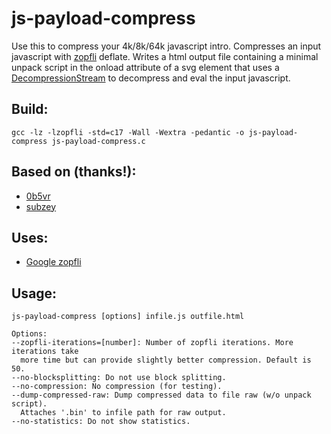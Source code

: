 # js-payload-compress

Use this to compress your 4k/8k/64k javascript intro. Compresses an input javascript with [zopfli](https://github.com/google/zopfli) deflate. Writes a html output file containing a minimal unpack script in the onload attribute of a svg element that uses a [DecompressionStream](https://developer.mozilla.org/en-US/docs/Web/API/DecompressionStream) to decompress and eval the input javascript.

## Build:
`gcc -lz -lzopfli -std=c17 -Wall -Wextra -pedantic -o js-payload-compress js-payload-compress.c`

## Based on (thanks!):
- [0b5vr](https://gist.github.com/0b5vr/09ee96ca2efbe5bf9d64dad7220e923b)
- [subzey](https://github.com/subzey/fetchcrunch)

## Uses:
- [Google zopfli](https://github.com/google/zopfli)

## Usage:
```
js-payload-compress [options] infile.js outfile.html

Options:
--zopfli-iterations=[number]: Number of zopfli iterations. More iterations take
  more time but can provide slightly better compression. Default is 50.
--no-blocksplitting: Do not use block splitting.
--no-compression: No compression (for testing).
--dump-compressed-raw: Dump compressed data to file raw (w/o unpack script).
  Attaches '.bin' to infile path for raw output.
--no-statistics: Do not show statistics.
```
